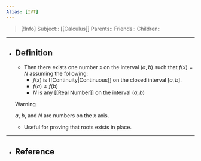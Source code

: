 ```yaml
---
Alias: [IVT]
---
```

> [!Info]
> Subject:: [[Calculus]]
> Parents:: 
> Friends:: 
> Children:: 
---
- ## Definition
	- Then there exists one number $x$ on the interval $(a,b)$ such that $f(x)=N$ assuming the following:
		- $f(x)$ is [[Continuity|Continuous]] on the closed interval $[a,b]$.
		- $f(a)≠f(b)$
		- $N$ is any [[Real Number]] on the interval $(a,b)$
	 > [!Warning]
	 > $a$, $b$, and $N$ are numbers on the $x$ axis.
	- Useful for proving that roots exists in place.
---
- ## Reference
